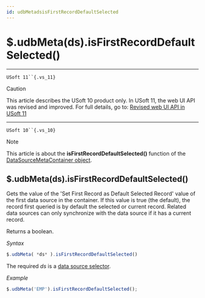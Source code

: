 ```yaml
---
id: udbMetadsisFirstRecordDefaultSelected
---
```


# $.udbMeta(ds).isFirstRecordDefaultSelected()



----

`USoft 11``{.vs_11}`

> [!CAUTION]
> This article describes the USoft 10 product only.
> In USoft 11, the web UI API was revised and improved. For full details, go to:
> [Revised web UI API in USoft 11](/docs/Web%20and%20app%20UIs/UDB%20udb/Revised%20web%20UI%20API%20in%20USoft%2011.md)

----

`USoft 10``{.vs_10}`

> [!NOTE]
> This article is about the **isFirstRecordDefaultSelected()** function of the [DataSourceMetaContainer object](/docs/Web%20and%20app%20UIs/UDB%20DataSourceMetaContainer).

## **$.udbMeta(ds).isFirstRecordDefaultSelected()**

Gets the value of the 'Set First Record as Default Selected Record' value of the first data source in the container. If this value is true (the default), the record first queried is by default the selected or current record. Related data sources can only synchronize with the data source if it has a current record.

Returns a boolean.

*Syntax*

```js
$.udbMeta( *ds* ).isFirstRecordDefaultSelected()
```

The required *ds* is a [data source selector](/docs/Web%20and%20app%20UIs/UDB%20DataSourceMetaContainer/UDB%20DataSourceMetaContainer%20object.md).

*Example*

```js
$.udbMeta('EMP').isFirstRecordDefaultSelected();
```

 